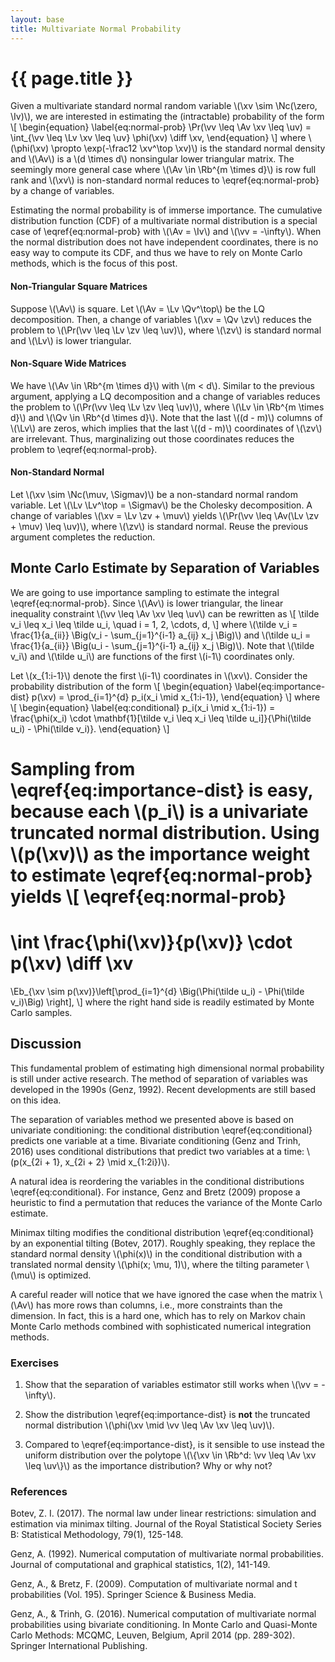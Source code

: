 ```yaml
---
layout: base
title: Multivariate Normal Probability
---
```

# {{ page.title }}

Given a multivariate standard normal random variable \\(\xv \sim \Nc(\zero, \Iv)\\), we are interested in estimating the (intractable) probability of the form
\\[
\begin{equation}
\label{eq:normal-prob}
    \Pr(\vv \leq \Av \xv \leq \uv) = \int_{\vv \leq \Lv \xv \leq \uv} \phi(\xv) \diff \xv,
\end{equation}
\\]
where \\(\phi(\xv) \propto \exp(-\frac12 \xv^\top \xv)\\) is the standard normal density and \\(\Av\\) is a \\(d \times d\\) nonsingular lower triangular matrix.
The seemingly more general case where \\(\Av \in \Rb^{m \times d}\\) is row full rank and \\(\xv\\) is non-standard normal reduces to \eqref{eq:normal-prob} by a change of variables.

Estimating the normal probability is of immerse importance.
The cumulative distribution function (CDF) of a multivariate normal distribution is a special case of \eqref{eq:normal-prob} with \\(\Av = \Iv\\) and \\(\vv = -\infty\\).
When the normal distribution does not have independent coordinates, there is no easy way to compute its CDF, and thus we have to rely on Monte Carlo methods, which is the focus of this post.

#### **Non-Triangular Square Matrices**
Suppose \\(\Av\\) is square.
Let \\(\Av = \Lv \Qv^\top\\) be the LQ decomposition.
Then, a change of variables \\(\xv = \Qv \zv\\) reduces the problem to \\(\Pr(\vv \leq \Lv \zv \leq \uv)\\), where \\(\zv\\) is standard normal and \\(\Lv\\) is lower triangular.

#### **Non-Square Wide Matrices**
We have \\(\Av \in \Rb^{m \times d}\\) with \\(m < d\\).
Similar to the previous argument, applying a LQ decomposition and a change of variables reduces the problem to
\\(\Pr(\vv \leq \Lv \zv \leq \uv)\\),
where \\(\Lv \in \Rb^{m \times d}\\) and \\(\Qv \in \Rb^{d \times d}\\).
Note that the last \\((d - m)\\) columns of \\(\Lv\\) are zeros, which implies that the last \\((d - m)\\) coordinates of \\(\zv\\) are irrelevant.
Thus, marginalizing out those coordinates reduces the problem to \eqref{eq:normal-prob}.

#### **Non-Standard Normal**
Let \\(\xv \sim \Nc(\muv, \Sigmav)\\) be a non-standard normal random variable.
Let \\(\Lv \Lv^\top = \Sigmav\\) be the Cholesky decomposition.
A change of variables \\(\xv = \Lv \zv + \muv\\) yields \\(\Pr(\vv \leq \Av(\Lv \zv + \muv) \leq \uv)\\), where \\(\zv\\) is standard normal.
Reuse the previous argument completes the reduction.

## Monte Carlo Estimate by Separation of Variables
We are going to use importance sampling to estimate the integral \eqref{eq:normal-prob}.
Since \\(\Av\\) is lower triangular, the linear inequality constraint \\(\vv \leq \Av \xv \leq \uv\\) can be rewritten as
\\[
    \tilde v_i \leq x_i \leq \tilde u_i, \quad i = 1, 2, \cdots, d,
\\]
where \\(\tilde v_i = \frac{1}{a_{ii}} \Big(v_i - \sum_{j=1}^{i-1} a_{ij} x_j \Big)\\)  and \\(\tilde u_i = \frac{1}{a_{ii}} \Big(u_i - \sum_{j=1}^{i-1} a_{ij} x_j \Big)\\).
Note that \\(\tilde v_i\\) and \\(\tilde u_i\\) are functions of the first \\(i-1\\) coordinates only.

Let \\(x_{1:i-1}\\) denote the first \\(i-1\\) coordinates in \\(\xv\\).
Consider the probability distribution of the form
\\[
\begin{equation}
\label{eq:importance-dist}
    p(\xv) = \prod_{i=1}^{d} p_i(x_i \mid x_{1:i-1}),
\end{equation}
\\]
where
\\[
\begin{equation}
\label{eq:conditional}
    p_i(x_i \mid x_{1:i-1}) = \frac{\phi(x_i) \cdot \mathbf{1}[\tilde v_i \leq x_i \leq \tilde u_i]}{\Phi(\tilde u_i) - \Phi(\tilde v_i)}.
\end{equation}
\\]

Sampling from \eqref{eq:importance-dist} is easy, because each \\(p_i\\) is a univariate truncated normal distribution.
Using \\(p(\xv)\\) as the importance weight to estimate \eqref{eq:normal-prob} yields
\\[
\eqref{eq:normal-prob}
=
\int \frac{\phi(\xv)}{p(\xv)} \cdot p(\xv) \diff \xv
=
\Eb_{\xv \sim p(\xv)}\left[\prod_{i=1}^{d} \Big(\Phi(\tilde u_i) - \Phi(\tilde v_i)\Big) \right],
\\]
where the right hand side is readily estimated by Monte Carlo samples.

## Discussion
This fundamental problem of estimating high dimensional normal probability is still under active research.
The method of separation of variables was developed in the 1990s (Genz, 1992).
Recent developments are still based on this idea.

The separation of variables method we presented above is based on univariate conditioning: the conditional distribution \eqref{eq:conditional} predicts one variable at a time.
Bivariate conditioning (Genz and Trinh, 2016) uses conditional distributions that predict two variables at a time: \\(p(x_{2i + 1}, x_{2i + 2} \mid x_{1:2i})\\).

A natural idea is reordering the variables in the conditional distributions \eqref{eq:conditional}.
For instance, Genz and Bretz (2009) propose a heuristic to find a permutation that reduces the variance of the Monte Carlo estimate.

Minimax tilting modifies the conditional distribution \eqref{eq:conditional} by an exponential tilting (Botev, 2017).
Roughly speaking, they replace the standard normal density \\(\phi(x)\\) in the conditional distribution with a translated normal density \\(\phi(x; \mu, 1)\\), where the tilting parameter \\(\mu\\) is optimized.

A careful reader will notice that we have ignored the case when the matrix \\(\Av\\) has more rows than columns, i.e., more constraints than the dimension.
In fact, this is a hard one, which has to rely on Markov chain Monte Carlo methods combined with sophisticated numerical integration methods.

### **Exercises**
1. Show that the separation of variables estimator still works when \\(\vv = -\infty\\).

1. Show the distribution \eqref{eq:importance-dist} is **not** the truncated normal distribution \\(\phi(\xv \mid \vv \leq \Av \xv \leq \uv)\\).

1. Compared to \eqref{eq:importance-dist}, is it sensible to use instead the uniform distribution over the polytope \\(\\{\xv \in \Rb^d: \vv \leq \Av \xv \leq \uv\\}\\) as the importance distribution? Why or why not?

### **References**
Botev, Z. I. (2017). The normal law under linear restrictions: simulation and estimation via minimax tilting. Journal of the Royal Statistical Society Series B: Statistical Methodology, 79(1), 125-148.

Genz, A. (1992). Numerical computation of multivariate normal probabilities. Journal of computational and graphical statistics, 1(2), 141-149.

Genz, A., & Bretz, F. (2009). Computation of multivariate normal and t probabilities (Vol. 195). Springer Science & Business Media.

Genz, A., & Trinh, G. (2016). Numerical computation of multivariate normal probabilities using bivariate conditioning. In Monte Carlo and Quasi-Monte Carlo Methods: MCQMC, Leuven, Belgium, April 2014 (pp. 289-302). Springer International Publishing.
